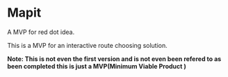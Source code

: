 # Mapit
A MVP for red dot idea.

This is a MVP for an interactive route choosing solution.

**Note: This is not even the first version and is not even been refered to as been completed this is just a MVP(Minimum Viable Product )**
